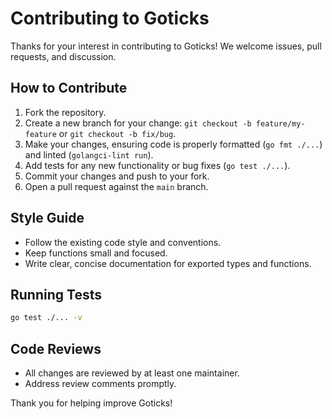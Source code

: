 # Contributing to Goticks

Thanks for your interest in contributing to Goticks! We welcome issues, pull requests, and discussion.

## How to Contribute

1. Fork the repository.
2. Create a new branch for your change: `git checkout -b feature/my-feature` or `git checkout -b fix/bug`.
3. Make your changes, ensuring code is properly formatted (`go fmt ./...`) and linted (`golangci-lint run`).
4. Add tests for any new functionality or bug fixes (`go test ./...`).
5. Commit your changes and push to your fork.
6. Open a pull request against the `main` branch.

## Style Guide

- Follow the existing code style and conventions.
- Keep functions small and focused.
- Write clear, concise documentation for exported types and functions.

## Running Tests

```bash
go test ./... -v
```  

## Code Reviews

- All changes are reviewed by at least one maintainer.
- Address review comments promptly.

Thank you for helping improve Goticks!
